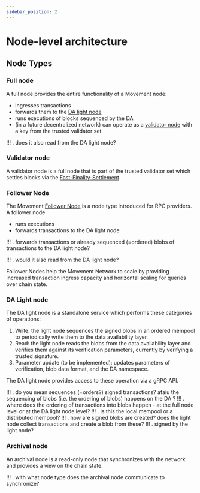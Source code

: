 ```yaml
---
sidebar_position: 2
---
```


# Node-level architecture

## Node Types

### Full node

A full node provides the entire functionality of a Movement node:

- ingresses transactions
- forwards them to the [DA light node](#da-light-node)
- runs executions of blocks sequenced by the DA
- (in a future decentralized network) can operate as a [validator node](#validator-node) with a key from the trusted validator set.

!!! . does it also read from the DA light node?

### Validator node

A validator node is a full node that is part of the trusted validator set which settles blocks via the [Fast-Finality-Settlement](high_level_architecture.md#settlement).

### Follower Node

The Movement [Follower Node][follower] is a node type introduced for RPC providers. A follower node

- runs executions
- forwards transactions to the DA light node

!!! . forwards transactions or already sequenced (=ordered) blobs of transactions to the DA light node?

!!! . would it also read from the DA light node?

Follower Nodes help the Movement Network to scale by providing increased transaction ingress capacity and horizontal scaling for queries over chain state.

[follower]: https://github.com/movementlabsxyz/movement/tree/main/docs/movement-node/run/manual/follower-node

### DA Light node

The DA light node is a standalone service which performs these categories of operations:

1. Write: the light node sequences the signed blobs in an ordered mempool to periodically write them to the data availability layer.
1. Read: the light node reads the blobs from the data availability layer and verifies them against its verification parameters, currently by verifying a trusted signature.
1. Parameter update (to be implemented): updates parameters of verification, blob data format, and the DA namespace.

The DA light node provides access to these operation via a gRPC API.

!!! . do you mean sequences (=orders?) signed transactions? afaiu the sequencing of blobs (i.e. the ordering of blobs) happens on the DA ?
!!! . where does the ordering of transactions into blobs happen  - at the full node level or at the DA light node level?
!!! . is this the local mempool or a distributed mempool?
!!! . how are signed blobs are created? does the light node collect transactions and create a blob from these?
!!! . signed by the light node?

### Archival node

An archival node is a read-only node that synchronizes with the network and provides a view on the chain state.

!!! . with what node type does the archival node communicate to synchronize?